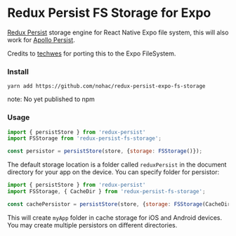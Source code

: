 # Redux Persist FS Storage for Expo

[Redux Persist](https://github.com/rt2zz/redux-persist/) storage engine for React Native Expo file system, this will also work for [Apollo Persist](https://github.com/apollographql/apollo-cache-persist).

Credits to [techwes](https://github.com/techwes/redux-persist-expo-fs-storage) for porting this to the Expo FileSystem.

### Install

```
yarn add https://github.com/nohac/redux-persist-expo-fs-storage
```
note: No yet published to npm

### Usage

```js
import { persistStore } from 'redux-persist'
import FSStorage from 'redux-persist-fs-storage';

const persistor = persistStore(store, {storage: FSStorage()});
```

The default storage location is a folder called `reduxPersist` in the document directory for your app on the device. You can specify folder for persistor:

```js
import { persistStore } from 'redux-persist'
import FSStorage, { CacheDir } from 'redux-persist-fs-storage';

const cachePersistor = persistStore(store, {storage: FSStorage(CacheDir, 'myApp')});
```

This will create `myApp` folder in cache storage for iOS and Android devices. You may create multiple persistors on different directories.
